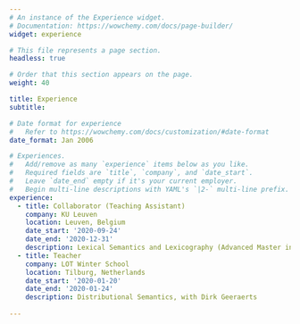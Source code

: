 ```yaml
---
# An instance of the Experience widget.
# Documentation: https://wowchemy.com/docs/page-builder/
widget: experience

# This file represents a page section.
headless: true

# Order that this section appears on the page.
weight: 40

title: Experience
subtitle:

# Date format for experience
#   Refer to https://wowchemy.com/docs/customization/#date-format
date_format: Jan 2006

# Experiences.
#   Add/remove as many `experience` items below as you like.
#   Required fields are `title`, `company`, and `date_start`.
#   Leave `date_end` empty if it's your current employer.
#   Begin multi-line descriptions with YAML's `|2-` multi-line prefix.
experience:
  - title: Collaborator (Teaching Assistant)
    company: KU Leuven
    location: Leuven, Belgium
    date_start: '2020-09-24'
    date_end: '2020-12-31'
    description: Lexical Semantics and Lexicography (Advanced Master in Linguistics), under the supervision of Dirk Geeraerts
  - title: Teacher
    company: LOT Winter School
    location: Tilburg, Netherlands
    date_start: '2020-01-20'
    date_end: '2020-01-24'
    description: Distributional Semantics, with Dirk Geeraerts
      
---
```

